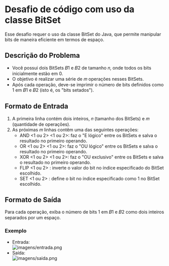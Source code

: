 # Desafio de código com uso da classe BitSet

Esse desafio requer o uso da classe BitSet do Java, que permite manipular bits de maneira eficiente em termos de espaço.

## Descrição do Problema
- Você possui dois BitSets 𝐵1 e 𝐵2 de tamanho 𝑛, onde todos os bits inicialmente estão em 0.
- O objetivo é realizar uma série de 𝑚 operações nesses BitSets.
- Após cada operação, deve-se imprimir o número de bits definidos como 1 em 𝐵1 e 𝐵2 (isto é, os "bits setados").

## Formato de Entrada
1. A primeira linha contém dois inteiros, 𝑛 (tamanho dos BitSets) e 𝑚 (quantidade de operações).
2. As próximas 𝑚 linhas contêm uma das seguintes operações:
   - AND <1 ou 2> <1 ou 2>: faz o "E lógico" entre os BitSets e salva o resultado no primeiro operando.
   - OR <1 ou 2> <1 ou 2>: faz o "OU lógico" entre os BitSets e salva o resultado no primeiro operando.
   - XOR <1 ou 2> <1 ou 2>: faz o "OU exclusivo" entre os BitSets e salva o resultado no primeiro operando.
   - FLIP <1 ou 2> <index>: inverte o valor do bit no índice especificado do BitSet escolhido.
   - SET <1 ou 2> <index>: define o bit no índice especificado como 1 no BitSet escolhido.

## Formato de Saída
Para cada operação, exiba o número de bits 1 em 𝐵1 e 𝐵2 como dois inteiros separados por um espaço.

### Exemplo
- Entrada:\
![imagens/entrada.png](imagem/entrada.png)
- Saída:\
![imagens/saida.png](imagem/saida.png)


